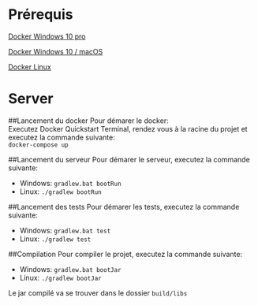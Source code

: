 # Prérequis

[Docker Windows 10 pro](https://docs.docker.com/docker-for-windows/install/)

[Docker Windows 10 / macOS](https://docs.docker.com/toolbox/toolbox_install_windows/)

[Docker Linux](https://docs.docker.com/engine/install/)

# Server

##Lancement du docker
Pour démarer le docker:  
Executez Docker Quickstart Terminal, rendez vous à la racine du projet et executez la commande suivante:  
```docker-compose up```

##Lancement du serveur
Pour démarer le serveur, executez la commande suivante:
* Windows: ```gradlew.bat bootRun```
* Linux: ```./gradlew bootRun```

##Lancement des tests
Pour démarer les tests, executez la commande suivante:
* Windows: ```gradlew.bat test```
* Linux: ```./gradlew test```

##Compilation
Pour compiler le projet, executez la commande suivante:
* Windows: ```gradlew.bat bootJar```
* Linux: ```./gradlew bootJar```

Le jar compilé va se trouver dans le dossier ```build/libs```